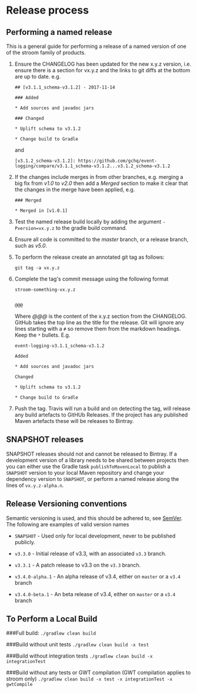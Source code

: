 # Release process

## Performing a named release

This is a general guide for performing a release of a named version of one of the stroom family of products.

1. Ensure the CHANGELOG has been updated for the new x.y.z version, i.e. ensure there is a section for vx.y.z and the links to git diffs at the bottom are up to date. e.g. 

    ```
    ## [v3.1.1_schema-v3.1.2] - 2017-11-14

    ### Added

    * Add sources and javadoc jars

    ### Changed

    * Uplift schema to v3.1.2

    * Change build to Gradle
    ```

    and

    ```
    [v3.1.2_schema-v3.1.2]: https://github.com/gchq/event-logging/compare/v3.1.1_schema-v3.1.2...v3.1.2_schema-v3.1.2
    ```
1. If the changes include merges in from other branches, e.g. merging a big fix from _v1.0_ to _v2.0_ then add a _Merged_ section to make it clear that the changes in the merge have been applied, e.g.

    ```
    ### Merged

    * Merged in [v1.0.1]

    ```

1. Test the named release build locally by adding the argument `-Pversion=vx.y.z` to the gradle build command.

1. Ensure all code is committed to the _master_ branch, or a release branch, such as _v5.0_. 

1. To perform the release create an annotated git tag as follows:

    `git tag -a vx.y.z`

1. Complete the tag's commit message using the following format

    ```
    stroom-something-vx.y.z


    @@@
    ```

    Where _@@@_ is the content of the x.y.z section from the CHANGELOG. GitHub takes the top line as the title for the release. Git will ignore any lines starting with a `#` so remove them from the markdown headings. Keep the `*` bullets.  E.g.

    ```
    event-logging-v3.1.1_schema-v3.1.2

    Added 

    * Add sources and javadoc jars

    Changed

    * Uplift schema to v3.1.2

    * Change build to Gradle
    ```

1. Push the tag. Travis will run a build and on detecting the tag, will release any build artefacts to GitHUb Releases. If the project has any published Maven artefacts these will be releases to Bintray.

## SNAPSHOT releases

SNAPSHOT releases should not and cannot be released to Bintray. If a development version of a library needs to be shared between projects then you can either use the Gradle task `publishToMavenLocal` to publish a `SNAPSHOT` version to your local Maven repository and change your dependency version to `SNAPSHOT`, or perform a named release along the lines of `vx.y.z-alpha.n`.

## Release Versioning conventions

Semantic versioning is used, and this should be adhered to, see [SemVer](https://semver.org/). The following are examples of valid version names

* `SNAPSHOT` - Used only for local development, never to be published publicly.

* `v3.3.0` - Initial release of v3.3, with an associated `v3.3` branch.

* `v3.3.1` - A patch release to v3.3 on the `v3.3` branch.

* `v3.4.0-alpha.1` - An alpha release of v3.4, either on `master` or a `v3.4` branch

* `v3.4.0-beta.1` - An beta release of v3.4, either on `master` or a `v3.4` branch

## To Perform a Local Build

###Full build:
`./gradlew clean build`

###Build without unit tests
`./gradlew clean build -x test`

###Build without integration tests
`./gradlew clean build -x integrationTest`

###Build without any tests or GWT compilation (GWT compilation applies to stroom only)
`./gradlew clean build -x test -x integrationTest -x gwtCompile`




